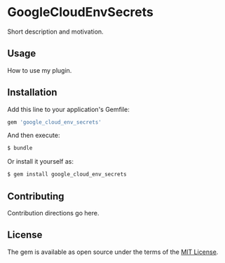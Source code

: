 # GoogleCloudEnvSecrets
Short description and motivation.

## Usage
How to use my plugin.

## Installation
Add this line to your application's Gemfile:

```ruby
gem 'google_cloud_env_secrets'
```

And then execute:
```bash
$ bundle
```

Or install it yourself as:
```bash
$ gem install google_cloud_env_secrets
```

## Contributing
Contribution directions go here.

## License
The gem is available as open source under the terms of the [MIT License](https://opensource.org/licenses/MIT).
